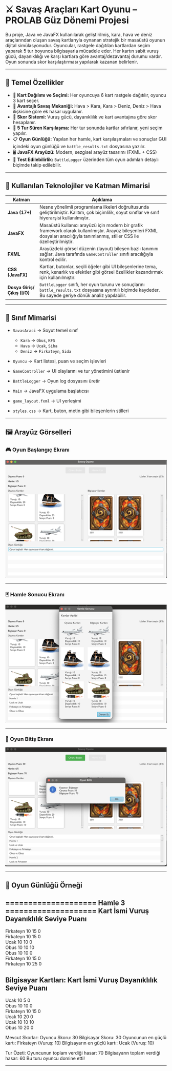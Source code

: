 
# ⚔️ Savaş Araçları Kart Oyunu – PROLAB Güz Dönemi Projesi

Bu proje, Java ve JavaFX kullanılarak geliştirilmiş, kara, hava ve deniz araçlarından oluşan savaş kartlarıyla oynanan stratejik bir masaüstü oyunun dijital simülasyonudur. Oyuncular, rastgele dağıtılan kartlardan seçim yaparak 5 tur boyunca bilgisayarla mücadele eder. Her kartın sabit vuruş gücü, dayanıklılığı ve karşı kartlara göre avantaj/dezavantaj durumu vardır. Oyun sonunda skor karşılaştırması yapılarak kazanan belirlenir.

---

## 🚀 Temel Özellikler

- 🔀 **Kart Dağılımı ve Seçimi:** Her oyuncuya 6 kart rastgele dağıtılır, oyuncu 3 kart seçer.
- 🧠 **Avantajlı Savaş Mekaniği:** Hava > Kara, Kara > Deniz, Deniz > Hava ilişkisine göre ek hasar uygulanır.
- 🧮 **Skor Sistemi:** Vuruş gücü, dayanıklılık ve kart avantajına göre skor hesaplanır.
- 🔁 **5 Tur Süren Karşılaşma:** Her tur sonunda kartlar sıfırlanır, yeni seçim yapılır.
- 📋 **Oyun Günlüğü:** Yapılan her hamle, kart karşılaşmaları ve sonuçlar GUI içindeki oyun günlüğü ve `battle_results.txt` dosyasına yazılır.
- 🖥 **JavaFX Arayüzü:** Modern, sezgisel arayüz tasarımı (FXML + CSS)
- 🧪 **Test Edilebilirlik:** `BattleLogger` üzerinden tüm oyun adımları detaylı biçimde takip edilebilir.

---

## 🧱 Kullanılan Teknolojiler ve Katman Mimarisi

| Katman            | Açıklama |
|-------------------|----------|
| **Java (17+)**    | Nesne yönelimli programlama ilkeleri doğrultusunda geliştirilmiştir. Kalıtım, çok biçimlilik, soyut sınıflar ve sınıf hiyerarşisi kullanılmıştır. |
| **JavaFX**        | Masaüstü kullanıcı arayüzü için modern bir grafik framework olarak kullanılmıştır. Arayüz bileşenleri FXML dosyaları aracılığıyla tanımlanmış, stiller CSS ile özelleştirilmiştir. |
| **FXML**          | Arayüzdeki görsel düzenin (layout) bileşen bazlı tanımını sağlar. Java tarafında `GameController` sınıfı aracılığıyla kontrol edilir. |
| **CSS (JavaFX)**  | Kartlar, butonlar, seçili öğeler gibi UI bileşenlerine tema, renk, kenarlık ve efektler gibi görsel özellikler kazandırmak için kullanılmıştır. |
| **Dosya Giriş/Çıkış (I/O)** | `BattleLogger` sınıfı, her oyun turunu ve sonuçlarını `battle_results.txt` dosyasına ayrıntılı biçimde kaydeder. Bu sayede geriye dönük analiz yapılabilir. |

---

## 🧩 Sınıf Mimarisi

- `SavasAraci` → Soyut temel sınıf  
  - `Kara` → `Obus`, `KFS`  
  - `Hava` → `Ucak`, `Siha`  
  - `Deniz` → `Firkateyn`, `Sida`

- `Oyuncu` → Kart listesi, puan ve seçim işlevleri  
- `GameController` → UI olaylarını ve tur yönetimini üstlenir  
- `BattleLogger` → Oyun log dosyasını üretir  
- `Main` → JavaFX uygulama başlatıcısı  
- `game_layout.fxml` → UI yerleşimi  
- `styles.css` → Kart, buton, metin gibi bileşenlerin stilleri

---

## 🖼 Arayüz Görselleri

### 🎮 Oyun Başlangıç Ekranı
![Oyun Başlangıç](assets/game-start.png)

---

### 🃏 Hamle Sonucu Ekranı
![Hamle Sonucu](assets/turn-result.png)

---

### 🏁 Oyun Bitiş Ekranı
![Oyun Bitişi](assets/game-end.png)

---


## 📝 Oyun Günlüğü Örneği

==================== Hamle 3 ====================
Kart İsmi            Vuruş      Dayanıklılık Seviye Puanı
-------------------------------------------------------------
Firkateyn            10         15         0         
Firkateyn            10         15         0         
Ucak                 10         10         0         
Obus                 10         10         10        
Obus                 10         10         0         
Firkateyn            10         15         0         
Firkateyn            10         25         0         

Bilgisayar Kartları:
Kart İsmi            Vuruş      Dayanıklılık Seviye Puanı
-------------------------------------------------------------
Ucak                 10         5          0         
Obus                 10         10         0         
Firkateyn            10         15         0         
Ucak                 10         20         0         
Ucak                 10         10         10        
Obus                 10         20         0         

Mevcut Skorlar:
Oyuncu Skoru: 30
Bilgisayar Skoru: 30
Oyuncunun en güçlü kartı: Firkateyn (Vuruş: 10)
Bilgisayarın en güçlü kartı: Ucak (Vuruş: 10)

Tur Özeti:
Oyuncunun toplam verdiği hasar: 70
Bilgisayarın toplam verdiği hasar: 60
Bu turu oyuncu domine etti!

---

